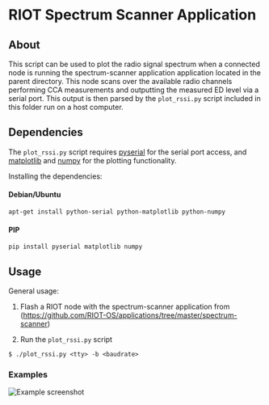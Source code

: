# RIOT Spectrum Scanner Application

## About

This script can be used to plot the radio signal spectrum when a connected node
is running the spectrum-scanner application application located in the parent
directory.
This node scans over the available radio channels performing CCA measurements
and outputting the measured ED level via a serial port. This output is then
parsed by the `plot_rssi.py` script included in this folder run on a host computer.

## Dependencies

The `plot_rssi.py` script requires [pyserial](https://pypi.python.org/pypi/pyserial)
for the serial port access, and [matplotlib](https://matplotlib.org) and
[numpy](http://www.numpy.org) for the plotting functionality.

Installing the dependencies:

#### Debian/Ubuntu
    apt-get install python-serial python-matplotlib python-numpy

#### PIP
    pip install pyserial matplotlib numpy

## Usage

General usage:

1. Flash a RIOT node with the spectrum-scanner application from
(https://github.com/RIOT-OS/applications/tree/master/spectrum-scanner)

2. Run the `plot_rssi.py` script
```
$ ./plot_rssi.py <tty> -b <baudrate>
```

### Examples

![Example screenshot](https://github.com/RIOT-OS/applications/tree/master/spectrum-scanner/tools/example.png)
